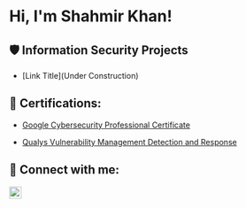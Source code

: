 <h1>Hi, I'm Shahmir Khan! <a href="www.linkedin.com/in/khan-shahmir"> </a> 

 

<h2>🛡️ Information Security Projects</h2> 

 

 - [Link Title](Under Construction) 


   

<h2>📜 Certifications:</h2> 

  - [Google Cybersecurity Professional Certificate](https://github.com/Khan-Shahmir/Khan-Shahmir/blob/main/Google%20Cybersecurity%20Professional%20Certificate.pdf) 

  - [Qualys Vulnerability Management Detection and Response](https://github.com/Khan-Shahmir/Khan-Shahmir/blob/main/VMDR.pdf) 

 

     

<h2> 🤳 Connect with me:</h2> 

 



[<img align="left" alt="yourname | LinkedIn" width="22px" src="https://cdn.jsdelivr.net/npm/simple-icons@v3/icons/linkedin.svg" />][linkedin] 



 

[linkedin]: https://linkedin.com/in/khan-shahmir

 



